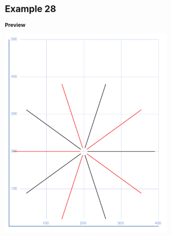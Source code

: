 # Example 28

### Preview
![Example 28](https://github.com/IvanSostarko/postscript-examples/blob/master/Example28/Example28.jpg)